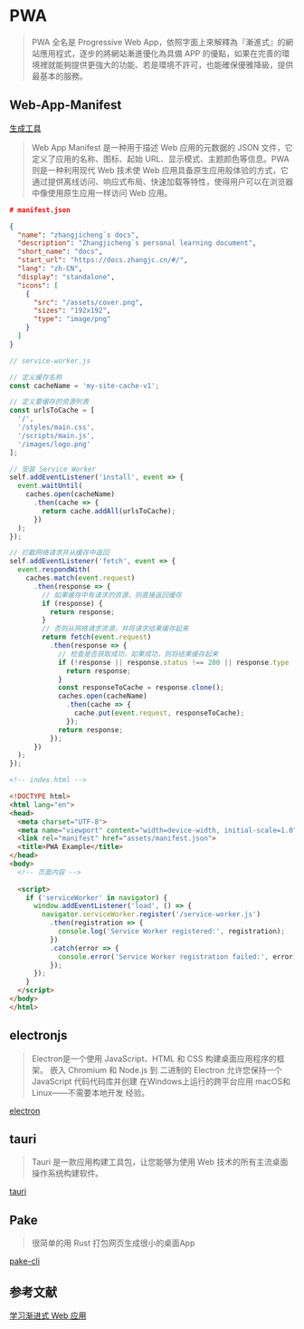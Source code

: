# PWA

> PWA 全名是 Progressive Web App，依照字面上來解釋為『漸進式』的網站應用程式，逐步的將網站漸進優化為具備 APP 的優點，如果在完善的環境裡就能夠提供更強大的功能、若是環境不許可，也能確保優雅降級，提供最基本的服務。

## Web-App-Manifest

[生成工具](https://tomitm.github.io/appmanifest/)

> Web App Manifest 是一种用于描述 Web 应用的元数据的 JSON 文件，它定义了应用的名称、图标、起始 URL、显示模式、主题颜色等信息。PWA 则是一种利用现代 Web 技术使 Web 应用具备原生应用般体验的方式，它通过提供离线访问、响应式布局、快速加载等特性，使得用户可以在浏览器中像使用原生应用一样访问 Web 应用。

``` json
# manifest.json

{
  "name": "zhangjicheng`s docs",
  "description": "Zhangjicheng`s personal learning document",
  "short_name": "docs",
  "start_url": "https://docs.zhangjc.cn/#/",
  "lang": "zh-CN",
  "display": "standalone",
  "icons": [
    {
      "src": "/assets/cover.png",
      "sizes": "192x192",
      "type": "image/png"
    }
  ]
}
```

``` js
// service-worker.js

// 定义缓存名称
const cacheName = 'my-site-cache-v1';

// 定义要缓存的资源列表
const urlsToCache = [
  '/',
  '/styles/main.css',
  '/scripts/main.js',
  '/images/logo.png'
];

// 安装 Service Worker
self.addEventListener('install', event => {
  event.waitUntil(
    caches.open(cacheName)
      .then(cache => {
        return cache.addAll(urlsToCache);
      })
  );
});

// 拦截网络请求并从缓存中返回
self.addEventListener('fetch', event => {
  event.respondWith(
    caches.match(event.request)
      .then(response => {
        // 如果缓存中有请求的资源，则直接返回缓存
        if (response) {
          return response;
        }
        // 否则从网络请求资源，并将请求结果缓存起来
        return fetch(event.request)
          .then(response => {
            // 检查是否获取成功，如果成功，则将结果缓存起来
            if (!response || response.status !== 200 || response.type !== 'basic') {
              return response;
            }
            const responseToCache = response.clone();
            caches.open(cacheName)
              .then(cache => {
                cache.put(event.request, responseToCache);
              });
            return response;
          });
      })
  );
});

```

``` html
<!-- index.html -->

<!DOCTYPE html>
<html lang="en">
<head>
  <meta charset="UTF-8">
  <meta name="viewport" content="width=device-width, initial-scale=1.0">
  <link rel="manifest" href="assets/manifest.json">
  <title>PWA Example</title>
</head>
<body>
  <!-- 页面内容 -->
  
  <script>
    if ('serviceWorker' in navigator) {
      window.addEventListener('load', () => {
        navigator.serviceWorker.register('/service-worker.js')
          .then(registration => {
            console.log('Service Worker registered:', registration);
          })
          .catch(error => {
            console.error('Service Worker registration failed:', error);
          });
      });
    }
  </script>
</body>
</html>
```

## electronjs

> Electron是一个使用 JavaScript、HTML 和 CSS 构建桌面应用程序的框架。 嵌入 Chromium 和 Node.js 到 二进制的 Electron 允许您保持一个 JavaScript 代码代码库并创建 在Windows上运行的跨平台应用 macOS和Linux——不需要本地开发 经验。

[electron](https://www.electronjs.org/zh/docs/latest/)

## tauri

> Tauri 是一款应用构建工具包，让您能够为使用 Web 技术的所有主流桌面操作系统构建软件。

[tauri](https://tauri.app/zh-cn/v1/guides/)

## Pake

> 很简单的用 Rust 打包网页生成很小的桌面App

[pake-cli](https://github.com/tw93/Pake/blob/master/README_CN.md)

## 参考文献

[学习渐进式 Web 应用](https://web.dev/learn/pwa/welcome?hl=zh-cn)

